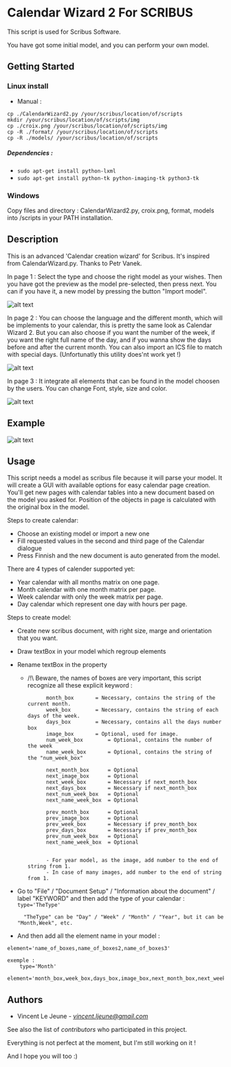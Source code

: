 # Calendar Wizard 2 For SCRIBUS

This script is used for Scribus Software. 

You have got some initial model, and you can perform your own model.

## Getting Started

### Linux install

* Manual :
```
cp ./CalendarWizard2.py /your/scribus/location/of/scripts
mkdir /your/scribus/location/of/scripts/img
cp ./croix.png /your/scribus/location/of/scripts/img
cp -R ./format/ /your/scribus/location/of/scripts
cp -R ./models/ /your/scribus/location/of/scripts
```
##### Dependencies : 
* ```sudo apt-get install python-lxml```
* ```sudo apt-get install python-tk python-imaging-tk python3-tk```

### Windows

Copy files and directory : CalendarWizard2.py, croix.png, format, models into /scripts in your PATH installation.


## Description

This is an advanced 'Calendar creation wizard' for Scribus. It's inspired from CalendarWizard.py. Thanks to Petr Vanek.

In page 1 : Select the type and choose the right model as your wishes. Then you have got the preview as the model pre-selected, then press next.
You can if you have it, a new model by pressing the button "Import model".

![alt text](screenshots/1.png "Represent the first page")

In page 2 : You can choose the language and the different month, which will be implements to your calendar, this is pretty the same look as Calendar Wizard 2.
But you can also choose if you want the number of the week, if you want the right full name of the day, and if you wanna show the days before and after the current month.
You can also import an ICS file to match with special days. (Unfortunatly this utility does'nt work yet !)

![alt text](screenshots/2.png "Represent the second page")

In page 3 : It integrate all elements that can be found in the model choosen by the users.
You can change Font, style, size and color.

![alt text](screenshots/3.png "Represent the third page")

## Example

![alt text](screenshots/example.png "An example of generated calendar")

## Usage
This script needs a model as scribus file because it will parse your model.
It will create a GUI with available options
for easy calendar page creation. You'll get new pages with calendar
tables into a new document based on the model you asked for. Position of the
objects in page is calculated with the original box in the model.

Steps to create calendar:
* Choose an existing model or import a new one
* Fill requested values in the second and third page of the Calendar dialogue
* Press Finnish and the new document is auto generated from the model.

There are 4 types of calender supported yet:
* Year calendar with all months matrix on one page.
* Month calendar with one month matrix per page.
* Week calendar with only the week matrix per page.
* Day calendar which represent one day with hours per page.

Steps to create model:
* Create new scribus document, with right size, marge and orientation that you want.
* Draw textBox in your model which regroup elements
* Rename textBox in the property
    * /!\ Beware, the names of boxes are very important, this script recognize all these explicit keyword :

				month_box 		= Necessary, contains the string of the current month.
				week_box 		= Necessary, contains the string of each days of the week.
				days_box 		= Necessary, contains all the days number box
				image_box 		= Optional, used for image.
				num_week_box 		= Optional, contains the number of the week
				name_week_box 		= Optional, contains the string of the "num_week_box"

				next_month_box		= Optional
				next_image_box		= Optional
				next_week_box		= Necessary if next_month_box
				next_days_box		= Necessary if next_month_box
				next_num_week_box	= Optional
				next_name_week_box	= Optional

				prev_month_box		= Optional
				prev_image_box		= Optional
				prev_week_box		= Necessary if prev_month_box
				prev_days_box		= Necessary if prev_month_box
				prev_num_week_box	= Optional
				next_name_week_box	= Optional


				- For year model, as the image, add number to the end of string from 1.
				- In case of many images, add number to the end of string from 1.
				
* Go to "File" / "Document Setup" / "Information about the document" / label "KEYWORD" and then add the type of your calendar :
```type='TheType'```

		"TheType" can be "Day" / "Week" / "Month" / "Year", but it can be "Month,Week", etc.

* And then add all the element name in your model :

```element='name_of_boxes,name_of_boxes2,name_of_boxes3'```

    exemple :
		type='Month'
		element='month_box,week_box,days_box,image_box,next_month_box,next_week_box,next_days_box'

## Authors

* Vincent Le Jeune - *vincent.ljeune@gmail.com*

See also the list of *contributors* who participated in this project.


Everything is not perfect at the moment, but I'm still working on it ! 

And I hope you will too :)

